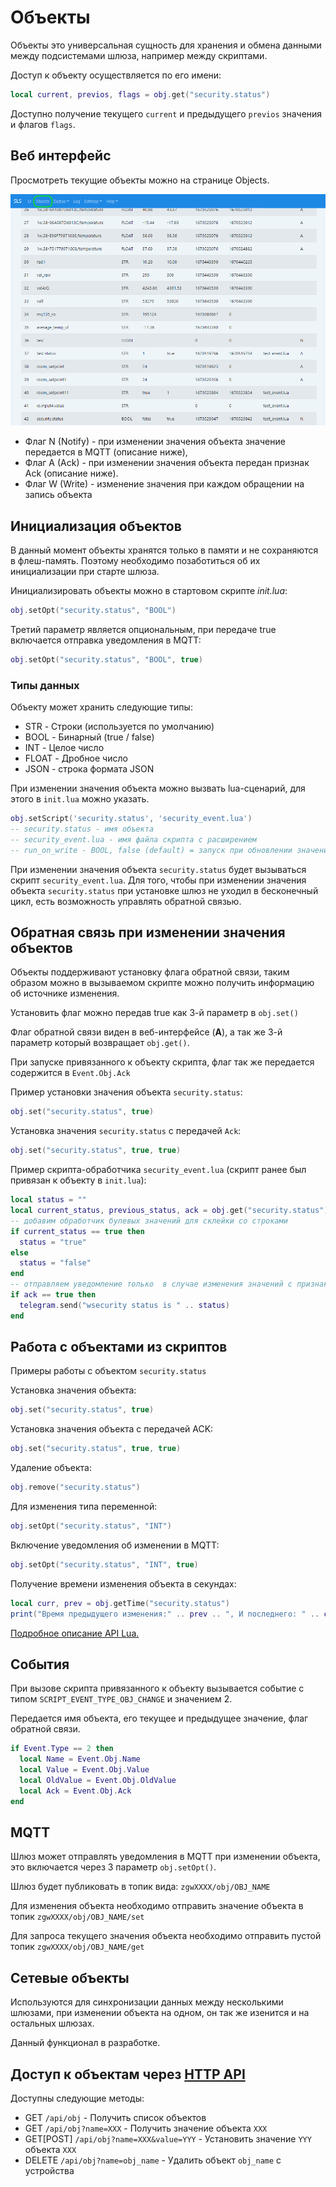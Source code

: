 # Объекты

Объекты это универсальная сущность для хранения и обмена данными между подсистемами шлюза, например между скриптами.

Доступ к объекту осуществляется по его имени:
```lua
local current, previos, flags = obj.get("security.status")
```
Доступно получение текущего `current` и предыдущего `previos` значения и флагов `flags`. 

## Веб интерфейс
Просмотреть текущие объекты можно на странице Objects.

![object](/img/obj.png)

- Флаг N (Notify) - при изменении значения объекта значение передается в MQTT (описание ниже),
- Флаг A (Ack) - при изменении значения объекта передан признак Ack (описание ниже).
- Флаг W (Write) - изменение значения при каждом обращении на запись объекта

## Инициализация объектов
В данный момент объекты хранятся только в памяти и не сохраняются в флеш-память. Поэтому необходимо позаботиться об их инициализации при старте шлюза.

Инициализировать  объекты   можно в стартовом скрипте *init.lua*:
```lua
obj.setOpt("security.status", "BOOL")
```

Третий параметр является опциональным, при передаче true  включается отправка  уведомления в MQTT:
```lua
obj.setOpt("security.status", "BOOL", true)
```

### Типы данных

Объекту может хранить следующие типы:
- STR - Строки (используется по умолчанию)
- BOOL - Бинарный (true / false)
- INT - Целое число
- FLOAT - Дробное число
- JSON - строка формата JSON

При изменении значения объекта можно вызвать  lua-сценарий, для этого в `init.lua` можно указать. 

```lua
obj.setScript('security.status', 'security_event.lua')
-- security.status - имя объекта
-- security_event.lua - имя файла скрипта с расширением
-- run_on_write - BOOL, false (default) = запуск при обновлении значения; true = запуск при каждом изменении + поднимается флаг W
```
При изменении значения объекта  `security.status` будет вызываться скрипт `security_event.lua`.
Для того, чтобы при изменении значения объекта `security.status` при установке шлюз не уходил в бесконечный цикл, есть возможность управлять обратной связью.  

## Обратная связь при изменении значения объектов
Объекты поддерживают установку флага обратной связи, таким образом можно в вызываемом скрипте можно получить информацию об источнике изменения. 

Установить флаг можно передав true как 3-й параметр в `obj.set()`

Флаг обратной связи виден в веб-интерфейсе (**A**), а так же 3-й параметр который возвращает `obj.get()`.

При запуске привязанного к объекту скрипта, флаг так же передается содержится в `Event.Obj.Ack`

Пример установки значения объекта `security.status`:
```lua
obj.set("security.status", true)
```

Установка значения `security.status` с передачей `Ack`:
```lua
obj.set("security.status", true, true)
```

Пример скрипта-обработчика `security_event.lua` (скрипт ранее был привязан к объекту в `init.lua`):
```lua
local status = ""
local current_status, previous_status, ack = obj.get("security.status")
-- добавим обработчик булевых значений для склейки со строками
if current_status == true then
  status = "true" 
else
  status = "false"
end
-- отправляем уведомление только  в случае изменения значений с признаком ackw  
if ack == true then
  telegram.send("wsecurity status is " .. status)
end
```

## Работа с объектами из скриптов

Примеры работы с объектом `security.status`

Установка значения объекта:
```lua
obj.set("security.status", true)
```

Установка значения объекта с передачей ACK:
```lua
obj.set("security.status", true, true)
```

Удаление объекта:
```lua
obj.remove("security.status")
```

Для изменения типа переменной:
```lua
obj.setOpt("security.status", "INT")
```

Включение уведомления об изменении в MQTT:
```lua
obj.setOpt("security.status", "INT", true)
```

Получение времени изменения объекта в секундах:
```lua
local curr, prev = obj.getTime("security.status")
print("Время предыдущего изменения:" .. prev .. ", И последнего: " .. curr .. " длительность события: " .. curr-prev)
```
[Подробное описание API Lua.](/lua_rus.md#Библиотека-OBJ)

## События

При вызове скрипта привязанного к объекту вызывается событие с типом `SCRIPT_EVENT_TYPE_OBJ_CHANGE` и значением 2.

Передается имя объекта, его текущее и предыдущее значение, флаг обратной связи.

```lua
if Event.Type == 2 then
  local Name = Event.Obj.Name
  local Value = Event.Obj.Value
  local OldValue = Event.Obj.OldValue
  local Ack = Event.Obj.Ack
end
```

## MQTT
Шлюз может отправлять уведомления в MQTT при изменении объекта, это включается через 3 параметр `obj.setOpt()`.

Шлюз будет публиковать в топик вида: `zgwXXXX/obj/OBJ_NAME`

Для изменения объекта необходимо отправить значение объекта в топик `zgwXXXX/obj/OBJ_NAME/set`

Для запроса текущего значения объекта необходимо отправить пустой топик `zgwXXXX/obj/OBJ_NAME/get`

## Сетевые объекты
Используются для синхронизации данных между несколькими шлюзами, при изменении объекта на одном, он так же изенится и на остальных шлюзах.

Данный функционал в разработке.

## Доступ к объектам через [HTTP API](/http_api_rus.md)
Доступны следующие методы:

- GET `/api/obj` - Получить список объектов
- GET `/api/obj?name=XXX` - Получить значение объекта `XXX`
- GET[POST] `/api/obj?name=XXX&value=YYY` - Установить значение `YYY` объекта `XXX`
- DELETE `/api/obj?name=obj_name` - Удалить объект `obj_name` с устройства
